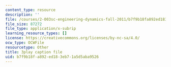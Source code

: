 ```yaml
---
content_type: resource
description: ''
file: /courses/2-003sc-engineering-dynamics-fall-2011/b7f9b18fa892ed183eb71a5d5aba9526_p9DHjoLS3GA.srt
file_size: 87272
file_type: application/x-subrip
learning_resource_types: []
license: https://creativecommons.org/licenses/by-nc-sa/4.0/
ocw_type: OCWFile
resourcetype: Other
title: 3play caption file
uid: b7f9b18f-a892-ed18-3eb7-1a5d5aba9526
---
```

